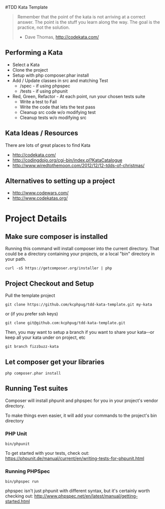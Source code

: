 #TDD Kata Template

> Remember that the point of the kata is not arriving at a correct answer. The point is the stuff you learn along the way. The goal is the practice, not the solution.
> - Dave Thomas, http://codekata.com/

## Performing a Kata
* Select a Kata
* Clone the project
* Setup with php composer.phar install
* Add / Update classes in src and matching Test
    * /spec - if using phpspec
    * /tests - if using phpunit
* Red, Green, Refactor - At each point, run your chosen tests suite
    * Write a test to Fail
    * Write the code that lets the test pass
    * Cleanup src code w/o modifying test
    * Cleanup tests w/o modifying src

## Kata Ideas / Resources
There are lots of great places to find Kata

* http://codekata.com/
* http://codingdojo.org/cgi-bin/index.pl?KataCatalogue
* http://www.wiredtothemoon.com/2012/12/12-tdds-of-christmas/

## Alternatives to setting up a project
* http://www.codewars.com/
* http://www.codekatas.org/

# Project Details

## Make sure composer is installed
Running this command will install composer into the current directory.
That could be a directory containing your projects, or a local "bin" directory
in your path.
```
curl -sS https://getcomposer.org/installer | php
```
## Project Checkout and Setup
Pull the template project 
```
git clone https://github.com/kcphpug/tdd-kata-template.git my-kata
```
or (if you prefer ssh keys)
```
git clone git@github.com:kcphpug/tdd-kata-template.git 
``` 

Then, you may want to setup a branch if you want to share your kata--or keep all your kata under on project, etc
``` 
git branch fizzbuzz-kata
``` 

## Let composer get your libraries
```
php composer.phar install
```
## Running Test suites
Composer will install phpunit and phpspec for you in your project's vendor directory.

To make things even easier, it will add your commands to the project's bin directory


### PHP Unit
```
bin/phpunit
```
To get started with your tests, check out:
https://phpunit.de/manual/current/en/writing-tests-for-phpunit.html


### Running PHPSpec
```
bin/phpspec run
```
phpspec isn't just phpunit with different syntax, but it's certainly worth checking out:
http://www.phpspec.net/en/latest/manual/getting-started.html

